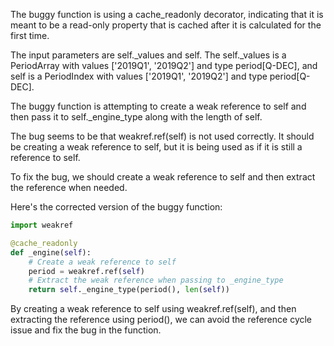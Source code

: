 The buggy function is using a cache_readonly decorator, indicating that it is meant to be a read-only property that is cached after it is calculated for the first time.

The input parameters are self._values and self. The self._values is a PeriodArray with values ['2019Q1', '2019Q2'] and type period[Q-DEC], and self is a PeriodIndex with values ['2019Q1', '2019Q2'] and type period[Q-DEC].

The buggy function is attempting to create a weak reference to self and then pass it to self._engine_type along with the length of self.

The bug seems to be that weakref.ref(self) is not used correctly. It should be creating a weak reference to self, but it is being used as if it is still a reference to self.

To fix the bug, we should create a weak reference to self and then extract the reference when needed.

Here's the corrected version of the buggy function:

```python
import weakref

@cache_readonly
def _engine(self):
    # Create a weak reference to self
    period = weakref.ref(self)
    # Extract the weak reference when passing to _engine_type
    return self._engine_type(period(), len(self))
```

By creating a weak reference to self using weakref.ref(self), and then extracting the reference using period(), we can avoid the reference cycle issue and fix the bug in the function.